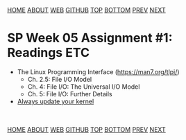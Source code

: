 ---
---
[HOME](index.md)
[ABOUT](README.md)
[WEB](https://osp4diss.vlsm.org/)
[GITHUB](https://github.com/os2xx/osp4diss/)
[TOP](#)
[BOTTOM](#endofpage)
[PREV](ASP.md#idx05)
[NEXT](S05-02.md)

# SP Week 05 Assignment #1: Readings ETC

* The Linux Programming Interface (<https://man7.org/tlpi/>)
  * Ch. 2.5: File I/O Model
  * Ch. 4: File I/O: The Universal I/O Model
  * Ch. 5: File I/O: Further Details
* [Always update your kernel](S01-02.html)

<br id="endofpage"><br>
[HOME](index.md)
[ABOUT](README.md)
[WEB](https://osp4diss.vlsm.org/)
[GITHUB](https://github.com/os2xx/osp4diss/)
[TOP](#)
[BOTTOM](#endofpage)
[PREV](ASP.md#idx05)
[NEXT](S05-02.md)
<br>

